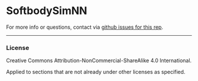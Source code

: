 # SoftbodySimNN

For more info or questions, contact via [github issues for this rep](https://github.com/mir7b/SoftbodySimNN/issues).

---
### License

Creative Commons Attribution-NonCommercial-ShareAlike 4.0 International. 

Applied to sections that are not already under other licenses as specified.


